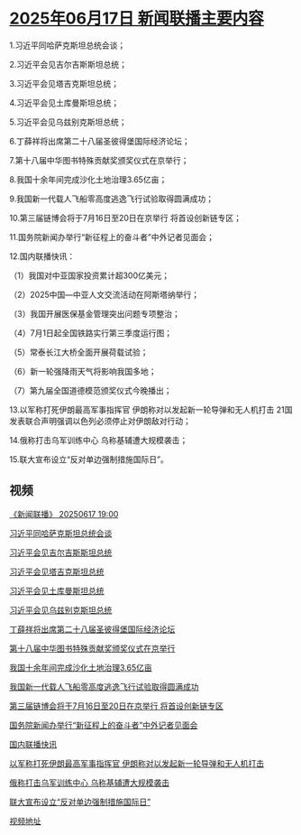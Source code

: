 # [2025年06月17日 新闻联播主要内容](https://tv.cctv.com/lm/xwlb/day/20250617.shtml)

1.习近平同哈萨克斯坦总统会谈；

2.习近平会见吉尔吉斯斯坦总统；

3.习近平会见塔吉克斯坦总统；

4.习近平会见土库曼斯坦总统；

5.习近平会见乌兹别克斯坦总统；

6.丁薛祥将出席第二十八届圣彼得堡国际经济论坛；

7.第十八届中华图书特殊贡献奖颁奖仪式在京举行；

8.我国十余年间完成沙化土地治理3.65亿亩；

9.我国新一代载人飞船零高度逃逸飞行试验取得圆满成功；

10.第三届链博会将于7月16日至20日在京举行 将首设创新链专区；

11.国务院新闻办举行“新征程上的奋斗者”中外记者见面会；

12.国内联播快讯：

（1）我国对中亚国家投资累计超300亿美元；

（2）2025中国—中亚人文交流活动在阿斯塔纳举行；

（3）我国开展医保基金管理突出问题专项整治；

（4）7月1日起全国铁路实行第三季度运行图；

（5）常泰长江大桥全面开展荷载试验；

（6）新一轮强降雨天气将影响我国多地；

（7）第九届全国道德模范颁奖仪式今晚播出；

13.以军称打死伊朗最高军事指挥官 伊朗称对以发起新一轮导弹和无人机打击 21国发表联合声明强调以色列必须停止对伊朗敌对行动；

14.俄称打击乌军训练中心 乌称基辅遭大规模袭击；

15.联大宣布设立“反对单边强制措施国际日”。

## 视频

[《新闻联播》 20250617 19:00](https://tv.cctv.com/2025/06/17/VIDE3wZNKUp3CGnL05QFbDLC250617.shtml)

[习近平同哈萨克斯坦总统会谈](https://tv.cctv.com/2025/06/17/VIDErDopXmvrCAljIPMaZVYN250617.shtml)

[习近平会见吉尔吉斯斯坦总统](https://tv.cctv.com/2025/06/17/VIDEgn0rSlYhUdEh1pJjW3sP250617.shtml)

[习近平会见塔吉克斯坦总统](https://tv.cctv.com/2025/06/17/VIDEJ7jULUQg7yDCvEkxkfDj250617.shtml)

[习近平会见土库曼斯坦总统](https://tv.cctv.com/2025/06/17/VIDEFTQnfSdUjM5UglIAJ0lk250617.shtml)

[习近平会见乌兹别克斯坦总统](https://tv.cctv.com/2025/06/17/VIDEypXUMlhJd4NpHbmiXzLk250617.shtml)

[丁薛祥将出席第二十八届圣彼得堡国际经济论坛](https://tv.cctv.com/2025/06/17/VIDEqzSc4P2QdQv9noO93uWm250617.shtml)

[第十八届中华图书特殊贡献奖颁奖仪式在京举行](https://tv.cctv.com/2025/06/17/VIDECWiStivQjxmRQJGa7FRP250617.shtml)

[我国十余年间完成沙化土地治理3.65亿亩](https://tv.cctv.com/2025/06/17/VIDEY9noLs8SYeYHnzLosJH3250617.shtml)

[我国新一代载人飞船零高度逃逸飞行试验取得圆满成功](https://tv.cctv.com/2025/06/17/VIDELBJXAsHLAOFT9QjQYdcC250617.shtml)

[第三届链博会将于7月16日至20日在京举行 将首设创新链专区](https://tv.cctv.com/2025/06/17/VIDEPpVzXuk0vOHDrukJlBKK250617.shtml)

[国务院新闻办举行“新征程上的奋斗者”中外记者见面会](https://tv.cctv.com/2025/06/17/VIDEuRlVLjBHBYl8ryD5rtlo250617.shtml)

[国内联播快讯](https://tv.cctv.com/2025/06/17/VIDEV53GcmZl9IrpumOKbnqq250617.shtml)

[以军称打死伊朗最高军事指挥官 伊朗称对以发起新一轮导弹和无人机打击](https://tv.cctv.com/2025/06/17/VIDEpUxRI3RTI7Pg9O23eFOc250617.shtml)

[俄称打击乌军训练中心 乌称基辅遭大规模袭击](https://tv.cctv.com/2025/06/17/VIDEL7PtKQBwjaFyTOdjyj8Y250617.shtml)

[联大宣布设立“反对单边强制措施国际日”](https://tv.cctv.com/2025/06/17/VIDEl4i2hUaaVO04bHFx57hz250617.shtml)

[视频地址](https://tv.cctv.com/lm/xwlb/day/20250617.shtml) 

